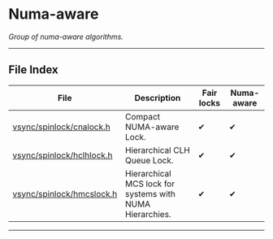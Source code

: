 #  Numa-aware
_Group of numa-aware algorithms._ 

---
## File Index


| File|Description|Fair locks|Numa-aware|
| --- | --- | --- | --- |
| [vsync/spinlock/cnalock.h](cnalock.h.md)|Compact NUMA-aware Lock. | &#x2714; | &#x2714; |
| [vsync/spinlock/hclhlock.h](hclhlock.h.md)|Hierarchical CLH Queue Lock. | &#x2714; | &#x2714; |
| [vsync/spinlock/hmcslock.h](hmcslock.h.md)|Hierarchical MCS lock for systems with NUMA Hierarchies. | &#x2714; | &#x2714; |


---
